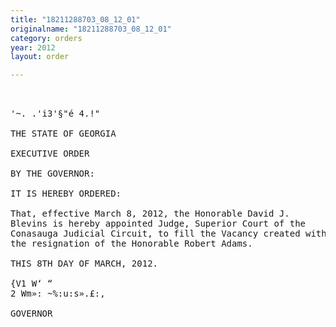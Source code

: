 ```yaml
---
title: "18211288703_08_12_01"
originalname: "18211288703_08_12_01"
category: orders
year: 2012
layout: order

---
```

<pre>
 

'~. .'i3'§"é 4.!"

THE STATE OF GEORGIA

EXECUTIVE ORDER

BY THE GOVERNOR:

IT IS HEREBY ORDERED:

That, effective March 8, 2012, the Honorable David J.
Blevins is hereby appointed Judge, Superior Court of the
Conasauga Judicial Circuit, to fill the Vacancy created with
the resignation of the Honorable Robert Adams.

THIS 8TH DAY OF MARCH, 2012.

{V1 W‘ “
2 Wm»: ~%:u:s».£:,

GOVERNOR

</pre>
